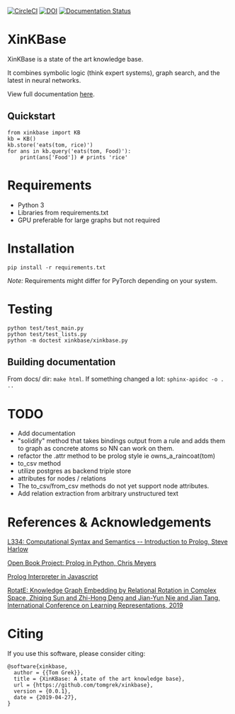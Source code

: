 [![CircleCI](https://circleci.com/gh/tomgrek/xinkbase.svg?style=svg)](https://circleci.com/gh/tomgrek/xinkbase)
[![DOI](https://zenodo.org/badge/183831265.svg)](https://zenodo.org/badge/latestdoi/183831265)
[![Documentation Status](https://readthedocs.org/projects/xinkbase/badge/?version=latest)](https://xinkbase.readthedocs.io/en/latest/?badge=latest)

# XinKBase

XinKBase is a state of the art knowledge base.

It combines symbolic logic (think expert systems), graph search, and the latest in neural networks.

View full documentation [here](https://xinkbase.readthedocs.io).

## Quickstart

```
from xinkbase import KB
kb = KB()
kb.store('eats(tom, rice)')
for ans in kb.query('eats(tom, Food)'):
    print(ans['Food']) # prints 'rice'
```

# Requirements

* Python 3
* Libraries from requirements.txt
* GPU preferable for large graphs but not required

# Installation

`pip install -r requirements.txt`

_Note:_ Requirements might differ for PyTorch depending on your system.

# Testing

```
python test/test_main.py
python test/test_lists.py
python -m doctest xinkbase/xinkbase.py
```

## Building documentation

From docs/ dir: `make html`. If something changed a lot: `sphinx-apidoc -o . ..`

# TODO

* Add documentation
* "solidify" method that takes bindings output from a rule and adds them to graph as concrete atoms so NN can work on them.
* refactor the .attr method to be prolog style ie owns_a_raincoat(tom)
* to_csv method
* utilize postgres as backend triple store
* attributes for nodes / relations
* The to_csv/from_csv methods do not yet support node attributes.
* Add relation extraction from arbitrary unstructured text

# References & Acknowledgements

[L334: Computational Syntax and Semantics -- Introduction to Prolog, Steve Harlow](http://www-users.york.ac.uk/~sjh1/courses/L334css/complete/complete2li1.html)

[Open Book Project: Prolog in Python, Chris Meyers](http://www.openbookproject.net/py4fun/prolog/intro.html)

[Prolog Interpreter in Javascript](https://curiosity-driven.org/prolog-interpreter)

[RotatE: Knowledge Graph Embedding by Relational Rotation in Complex Space, Zhiqing Sun and Zhi-Hong Deng and Jian-Yun Nie and Jian Tang, International Conference on Learning Representations, 2019](https://openreview.net/forum?id=HkgEQnRqYQ)

# Citing

If you use this software, please consider citing:

```
@software{xinkbase,
  author = {{Tom Grek}},
  title = {XinKBase: A state of the art knowledge base},
  url = {https://github.com/tomgrek/xinkbase},
  version = {0.0.1},
  date = {2019-04-27},
}

```